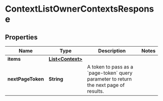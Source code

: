 

# ContextListOwnerContextsResponse


## Properties

| Name | Type | Description | Notes |
|------------ | ------------- | ------------- | -------------|
|**items** | [**List&lt;Context&gt;**](Context.md) |  |  |
|**nextPageToken** | **String** | A token to pass as a &#x60;page-token&#x60; query parameter to return the next page of results. |  |



